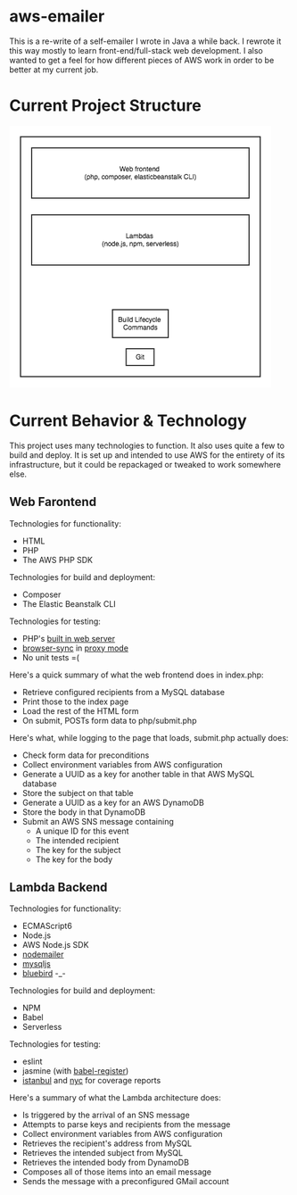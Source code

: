 # aws-emailer
This is a re-write of a self-emailer I wrote in Java a while back. I rewrote it this way mostly to learn front-end/full-stack web development. I also wanted to get a feel for how different pieces of AWS work in order to be better at my current job.

# Current Project Structure
![Project Structure](/Project-Structure.png?raw=true)

# Current Behavior & Technology
This project uses many technologies to function. It also uses quite a few to build and deploy. It is set up and intended to use AWS for the entirety of its infrastructure, but it could be repackaged or tweaked to work somewhere else.

## Web Farontend
Technologies for functionality:
 * HTML
 * PHP
 * The AWS PHP SDK

Technologies for build and deployment:
 * Composer
 * The Elastic Beanstalk CLI

Technologies for testing:
 * PHP's [built in web server](https://secure.php.net/manual/en/features.commandline.webserver.php)
 * [browser-sync](https://github.com/browsersync/browser-sync) in [proxy mode](https://www.browsersync.io/docs/options/#option-proxy)
 * No unit tests =(

Here's a quick summary of what the web frontend does in index.php:
 * Retrieve configured recipients from a MySQL database
 * Print those to the index page
 * Load the rest of the HTML form
 * On submit, POSTs form data to php/submit.php

Here's what, while logging to the page that loads, submit.php actually does:
 * Check form data for preconditions
 * Collect environment variables from AWS configuration
 * Generate a UUID as a key for another table in that AWS MySQL database
 * Store the subject on that table
 * Generate a UUID as a key for an AWS DynamoDB
 * Store the body in that DynamoDB
 * Submit an AWS SNS message containing
   * A unique ID for this event
   * The intended recipient
   * The key for the subject
   * The key for the body

## Lambda Backend
Technologies for functionality:
 * ECMAScript6
 * Node.js
 * AWS Node.js SDK
 * [nodemailer](https://github.com/nodemailer/nodemailer)
 * [mysqljs](https://github.com/mysqljs/mysql)
 * [bluebird](http://bluebirdjs.com/docs/getting-started.html) -_-

Technologies for build and deployment:
 * NPM
 * Babel
 * Serverless

Technologies for testing:
 * eslint
 * jasmine (with [babel-register](https://babeljs.io/docs/core-packages/babel-register/))
 * [istanbul](https://github.com/gotwarlost/istanbul) and [nyc](https://github.com/istanbuljs/nyc) for coverage reports

Here's a summary of what the Lambda architecture does:
 * Is triggered by the arrival of an SNS message
 * Attempts to parse keys and recipients from the message
 * Collect environment variables from AWS configuration
 * Retrieves the recipient's address from MySQL
 * Retrieves the intended subject from MySQL
 * Retrieves the intended body from DynamoDB
 * Composes all of those items into an email message
 * Sends the message with a preconfigured GMail account
